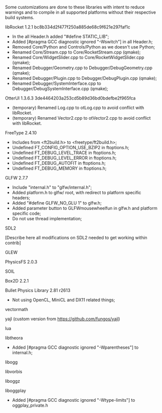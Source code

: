 Some customizations are done to these libraries with intent to reduce warnings and to compile in all supported platforms without their respective build systems.

libRocket 1.2.1 bc8b334d2f477f250a885de68c9f621e297faf1c

- In the all Header.h added "#define STATIC_LIB";
- Added [#pragma GCC diagnostic ignored "-Wswitch"] in all Header.h;
- Removed Core/Python and Controls/Python as we doesn't use Python;
- Renamed Core/Stream.cpp to Core/RocketStream.cpp (qmake);
- Renamed Core/WidgetSlider.cpp to Core/RocketWidgetSlider.cpp (qmake);
- Renamed Debugger/Geometry.cpp to Debugger/DebugGeometry.cpp (qmake);
- Renamed Debugger/Plugin.cpp to Debugger/DebugPlugin.cpp (qmake);
- Renamed Debugger/SystemInterface.cpp to Debugger/DebugSystemInterface.cpp (qmake);

OtterUI 1.3.6.3 3de4464203a253cd5b89d36bd0bdefbe2f965fca

- (temporary) Renamed Log.cpp to otLog.cpp to avoid conflict with libRocket.
- (temporary) Renamed Vector2.cpp to otVector2.cpp to avoid conflict with libRocket.

FreeType 2.4.10

- Includes from <ft2build.h> to <freetype/ft2build.h>;
- Undefined FT_CONFIG_OPTION_USE_BZIP2 in ftoptions.h;
- Undefined FT_DEBUG_LEVEL_TRACE in ftoptions.h;
- Undefined FT_DEBUG_LEVEL_ERROR in ftoptions.h;
- Undefined FT_DEBUG_AUTOFIT in ftoptions.h;
- Undefined FT_DEBUG_MEMORY in ftoptions.h;

GLFW 2.7.7

- Include "internal.h" to "glfw/internal.h";
- Added platform.h to glfw/ root, with redirect to platform specific headers;
- Added "#define GLFW_NO_GLU 1" to glfw.h;
- Added parameter button to GLFWmousewheelfun in glfw.h and platform specific code;
- Do not use thread implementation;

SDL2

[Describe here all modifications on SDL2 needed to get working within contrib]

GLEW

PhysicsFS 2.0.3

SOIL

Box2D 2.2.1

Bullet Physics Library 2.81 r2613

- Not using OpenCL, MiniCL and DX11 related things;

vectormath

yajl (custom version from https://github.com/fungos/yajl)

lua

libtheora

- Added [#pragma GCC diagnostic ignored "-Wparentheses"] to internal.h;

libogg

libvorbis

liboggz

liboggplay

- Added [#pragma GCC diagnostic ignored "-Wtype-limits"] to oggplay_private.h

